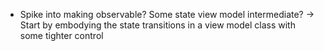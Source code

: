 - Spike into making observable? Some state view model intermediate?
-> Start by embodying the state transitions in a view model class with some tighter control
